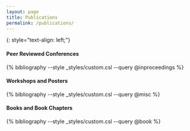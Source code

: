 ```yaml
---
layout: page
title: Publications
permalink: /publications/
---
```


{: style="text-align: left;"}

#### Peer Reviewed Conferences

{% bibliography --style _styles/custom.csl --query @inproceedings  %}

#### Workshops and Posters

{% bibliography --style _styles/custom.csl --query @misc %}

#### Books and Book Chapters

{% bibliography --style _styles/custom.csl --query @book %}
